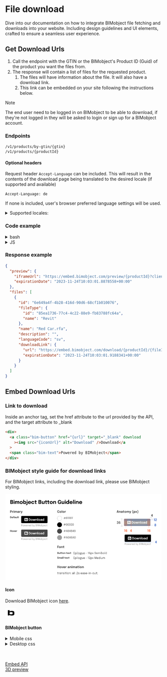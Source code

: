 # File download

Dive into our documentation on how to integrate BIMobject file fetching and downloads into your website. Including design guidelines and UI elements, crafted to ensure a seamless user experience.

## Get Download Urls

1. Call the endpoint with the GTIN or the BIMobject's Product ID (Guid) of the product you want the files from.
2. The response will contain a list of files for the requested product.
   1. The files will have information about the file. It will also have a download link.
   2. This link can be embedded on your site following the instructions below.

> [!NOTE]  
> The end user need to be logged in on BIMobject to be able to download, if they're not logged in they will be asked to login or sign up for a BIMobject account.

### Endpoints

```
/v1/products/by-gtin/{gtin}
/v1/products/{productId}
```

#### Optional headers

Request header `Accept-Language` can be included. This will result in the contents of the download page being translated to the desired locale (if supported and available)

```http
Accept-Language: de
```

If none is included, user's browser preferred language settings will be used.

<details><summary>Supported locales:</summary>

```
cs
da
de
en
es
fi
fr
hu
it
ja
ko
nl
no
pl
pt-br
pt
sq
sv
th
tr
uk
zh

NOTE: Whilst supported, availability is not yet complete. English fallbacks will be used if a translation is not found.
```

</details>

### Code example

<details><summary>bash</summary>

- Include the token in an authorization header. `Authorization: Bearer {access_token}`

```bash
curl -H "Authorization: Bearer XXXXX" -H "Accept-Language: de" https://embed-api.bimobject.com/v1/products/by-gtin/XXXXX
```

</details>

<details><summary>JS</summary>

- Include the token in an authorization header. `Authorization: Bearer {access_token}`

```javascript
const response = await fetch(`https://embed-api.bimobject.com/v1/products/by-gtin/${gtin}`, {
  headers: {
    'Authorization': `Bearer ${clientCredentialsToken}`,
    'Accept-Language': 'de',
  },
});
```

</details>

### Response example

```json
{
  "preview": {
    "iframeUrl": "https://embed.bimobject.com/preview/{productId}?clientId={clientId}&locales={locales}",
    "expirationDate": "2023-11-24T10:03:01.8878558+00:00"
  },
  "files": [
    {
      "id": "6e649a4f-4b28-416d-90d6-68cf1b010076",
      "fileType": {
        "id": "85ea1736-77c4-4c22-88e9-fb83788fc64a",
        "name": "Revit"
      },
      "name": "Red Car.rfa",
      "description": "",
      "languageCode": "sv",
      "downloadLink": {
        "url": "https://embed.bimobject.com/download/{productId}/{fileId}?clientId={clientId}&locales={locales}",
        "expirationDate": "2023-11-24T10:03:01.9188341+00:00"
      }
    }
  ]
}
```

## Embed Download Urls

### Link to download

Inside an anchor tag, set the href attribute to the url provided by the API, and the target attribute to \_blank

```html
<div>
  <a class="bim-button" href="{url}" target="_blank" download
    ><img src="{iconUrl}" alt="Download" />Download</a
  >
  <span class="bim-text">Powered by BIMobject</span>
</div>
```

### BIMobject style guide for download links

For BIMobject links, including the download link, please use BIMobject styling.

<img src="./bimobject-button-guidelines.png" alt="BIMobject buttons guideline" />

#### Icon

Download BIMobject icon <a href="../../assets/icons/bimobject-logo.svg">here</a>.

<img src="../../assets/icons/bimobject-logo.svg" alt="BIMobject logo"/>

#### BIMobject button

<details><summary>Mobile css</summary>
<br>
<img src="../../assets/img/bim-button-mobile.svg" alt="Example BIMobject mobile button"/>
<br>

```css
.bim-button {
  display: flex;
  justify-content: center;
  align-items: center;
  gap: 0.5rem;
  background-color: #000;
  border: 1px solid #000;
  border-radius: 0.25rem;
  color: #fff;
  cursor: pointer;
  min-height: 36px;
  padding: 0 0.5rem;
  min-width: 132px;
  width: 100%;
  text-decoration: none;
}

.bim-button:hover {
  background-color: #484848;
  border: 1px solid #484848;
}

.bim-text {
  color: #a0a0a0;
  font-size: 0.75rem;
  font-weight: 500;
}
```

</details>

<details><summary>Desktop css</summary>
<br>
The only difference from the mobile button is the width.
<br><br>
<img src="../../assets/img/bim-button-desktop.svg" alt="Example BIMobject desktop button"/>
<br>

```css
.bim-button {
  display: flex;
  justify-content: center;
  align-items: center;
  gap: 0.5rem;
  background-color: #000;
  border: 1px solid #000;
  border-radius: 0.25rem;
  color: #fff;
  cursor: pointer;
  min-height: 36px;
  padding: 0 0.5rem;
  min-width: 132px;
  width: max-content;
  text-decoration: none;
}

.bim-button:hover {
  background-color: #484848;
  border: 1px solid #484848;
}

.bim-text {
  color: #a0a0a0;
  font-size: 0.75rem;
  font-weight: 500;
}
```

</details>

<br><br>
<a style="text-align: left;" href="/03-embed-api/README.md" >Embed API</a><br>
<a style="text-align: left;" href="/03-embed-api/3d-preview/README.md" >3D preview</a>
